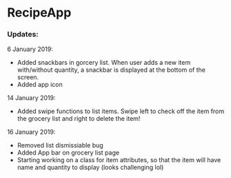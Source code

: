 # RecipeApp

### Updates:
6 January 2019:
   - Added snackbars in gorcery list. When user adds a new item with/without quantity, a snackbar is displayed at the bottom of the
     screen.
   - Added app icon

14 January 2019:
   - Added swipe functions to list items. Swipe left to check off the item from the grocery list and right to delete the item!

16 January 2019:
   - Removed list dismissiable bug
   - Added App bar on grocery list page
   - Starting working on a class for item attributes, so that the item will have name and quantity to display (looks challenging lol)

